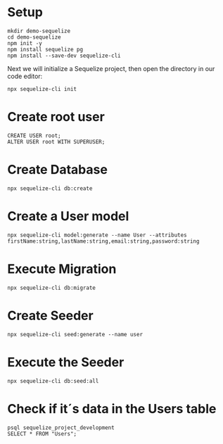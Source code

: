 # Setup
```
mkdir demo-sequelize
cd demo-sequelize
npm init -y
npm install sequelize pg
npm install --save-dev sequelize-cli
```

Next we will initialize a Sequelize project, then open the directory in our code editor:
```
npx sequelize-cli init
```

# Create root user
```
CREATE USER root;
ALTER USER root WITH SUPERUSER;
```

# Create Database
```
npx sequelize-cli db:create
```

# Create a User model
```
npx sequelize-cli model:generate --name User --attributes firstName:string,lastName:string,email:string,password:string
```

# Execute Migration
```
npx sequelize-cli db:migrate
```

# Create Seeder
```
npx sequelize-cli seed:generate --name user
```

# Execute the Seeder
```
npx sequelize-cli db:seed:all
```

# Check if it´s data in the Users table
```
psql sequelize_project_development
SELECT * FROM "Users";
```